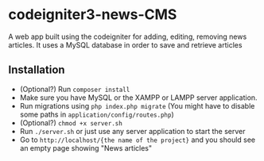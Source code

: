 # codeigniter3-news-CMS

A web app built using the codeigniter for adding, editing, removing news articles. It uses a MySQL database in order to save and retrieve articles

## Installation

- (Optional?) Run `composer install`
- Make sure you have MySQL or the XAMPP or LAMPP server application.
- Run migrations using `php index.php migrate` (You might have to disable some paths in `application/config/routes.php`)
- (Optional?) `chmod +x server.sh`
- Run `./server.sh` or just use any server application to start the server
- Go to `http://localhost/{the name of the project}` and you should see an empty page showing "News articles"
